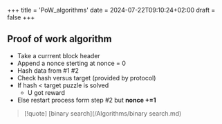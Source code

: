 +++
title = 'PoW_algorithms'
date = 2024-07-22T09:10:24+02:00
draft = false
+++

##  Proof of work algorithm 

- Take a currrent block header 
- Append a nonce sterting at nonce = 0
- Hash data from #1 #2 
- Check hash versus target (provided by protocol)
- If hash < target puzzle is solved 
	- U got reward 
- Else restart process form step #2 but **nonce +=1**

 >[!quote] [binary search](/Algorithms/binary search.md) 